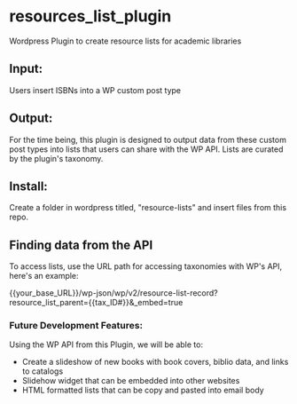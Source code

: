 # resources_list_plugin
Wordpress Plugin to create resource lists for academic libraries

## Input:
Users insert ISBNs into a WP custom post type 

## Output:
For the time being, this plugin is designed to output data from these custom post types into lists that users can share with the WP API. Lists are curated by the plugin's taxonomy. 

## Install:
Create a folder in wordpress titled, "resource-lists" and insert files from this repo.

## Finding data from the API
To access lists, use the URL path for accessing taxonomies with WP's API, here's an example:

{{your_base_URL}}/wp-json/wp/v2/resource-list-record?resource_list_parent={{tax_ID#}}&_embed=true

### Future Development Features:
Using the WP API from this Plugin, we will be able to:
- Create a slideshow of new books with book covers, biblio data, and links to catalogs
- Slidehow widget that can be embedded into other websites
- HTML formatted lists that can be copy and pasted into email body
